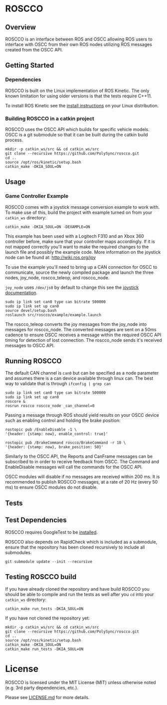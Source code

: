# ROSCCO

## Overview

ROSCCO is an interface between ROS and OSCC allowing ROS users to interface with
OSCC from their own ROS nodes utilizing ROS messages created from the OSCC API.

## Getting Started

### Dependencies

ROSCCO is built on the Linux implementation of ROS Kinetic. The only known
limitation for using older versions is that the tests require C++11.

To install ROS Kinetic see the [install instructions](http://wiki.ros.org/kinetic/Installation) on your Linux distribution.

### Building ROSCCO in a catkin project

ROSCCO uses the OSCC API which builds for specific vehicle models. OSCC is a
git submodule so that it can be built during the catkin build process.

```
mkdir -p catkin_ws/src && cd catkin_ws/src
git clone --recursive https://github.com/PolySync/roscco.git
cd ..
source /opt/ros/kinetic/setup.bash
catkin_make -DKIA_SOUL=ON
```

## Usage

### Game Controller Example

ROSCCO comes with a joystick message conversion example to work with. To make
use of this, build the project with example turned on from your `catkin_ws`
directory:

```
catkin_make -DKIA_SOUL=ON -DEXAMPLE=ON
```

This example has been used with a Logitech F310 and an Xbox 360 controller
before, make sure that your controller maps accordingly. If it is not mapped
correctly you'll want to make the required changes to the launch file and
possibly the example code. More information on the joystick node can be found
at: http://wiki.ros.org/joy

To use the example you'll need to bring up a CAN connection for OSCC to
communicate, source the newly compiled package and launch the three nodes,
joy_node, roscco_teleop, and roscco_node.

`joy_node` uses `/dev/js0` by default to change this see the
[joystick documentation](http://wiki.ros.org/joy/Tutorials/ConfiguringALinuxJoystick).

```
sudo ip link set can0 type can bitrate 500000
sudo ip link set up can0
source devel/setup.bash
roslaunch src/roscco/example/example.launch
```

The roscco_teleop converts the joy messages from the joy_node into messages
for roscco_node. The converted messages are sent on a 50ms cadence to ensure
OSCC receives a message within the required OSCC API timing for detection of
lost connection. The roscco_node sends it's received messages to OSCC API.

## Running ROSCCO

The default CAN channel is `can0` but can be specified as a node parameter and
assumes there is a can device available through linux can. The best way to
validate that is through `ifconfig | grep can`

```
sudo ip link set can0 type can bitrate 500000
sudo ip link set up can0
roscore &
rosrun roscco roscco_node _can_channel=0
```

Passing a message through ROS should yield results on your OSCC device such as
enabling control and holding the brake position:
```
rostopic pub /EnableDisable -1 \
'{header: {stamp: now}, enable_control: true}'

rostopic pub /BrakeCommand roscco/BrakeCommand -r 10 \
'{header: {stamp: now}, brake_position: 50}'
```

Similarly to the OSCC API, the Reports and CanFrame messages can be
subscribed to in order to receive feedback from OSCC. The Command and
EnableDisable messages will call the commands for the OSCC API.

OSCC modules will disable if no messages are received within 200 ms. It is
recommended to publish ROSCCO messages, at a rate of 20 Hz (every 50 ms) to
ensure OSCC modules do not disable.

## Tests

## Test Dependencies

ROSCCO requires GoogleTest to be [installed](https://github.com/google/googletest/blob/master/googletest/README.md).

ROSCCO also depends on RapidCheck which is included as a submodule, ensure that
the repository has been cloned recursively to include all submodules.

```
git submodule update --init --recursive
```

## Testing ROSCCO build

If you have already cloned the repository and have build ROSCCO you should be
able to compile and run the tests as well after you `cd` into your `catkin_ws`
directory:

```
catkin_make run_tests -DKIA_SOUL=ON
```

If you have not cloned the repository yet:

```
mkdir -p catkin_ws/src && cd catkin_ws/src
git clone --recursive https://github.com/PolySync/roscco.git
cd ..
source /opt/ros/kinetic/setup.bash
catkin_make -DKIA_SOUL=ON
catkin_make run_tests -DKIA_SOUL=ON
```

# License

ROSCCO is licensed under the MIT License (MIT) unless otherwise noted
(e.g. 3rd party dependencies, etc.).

Please see [LICENSE.md](LICENSE.md) for more details.
